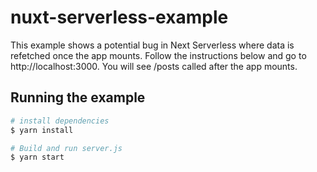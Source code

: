 # nuxt-serverless-example

This example shows a potential bug in Next Serverless where data is refetched once the app mounts. Follow the instructions
below and go to http://localhost:3000. You will see /posts called after the app mounts.

## Running the example

```bash
# install dependencies
$ yarn install

# Build and run server.js
$ yarn start
```
